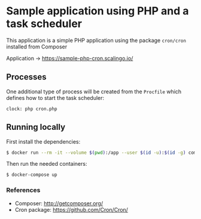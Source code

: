 # Sample application using PHP and a task scheduler

This application is a simple PHP application using the package `cron/cron` installed from Composer

Application → https://sample-php-cron.scalingo.io/

## Processes

One additional type of process will be created from the `Procfile` which defines how to start
the task scheduler:

```
clock: php cron.php
```

## Running locally

First install the dependencies:

```sh
$ docker run --rm -it --volume $(pwd):/app --user $(id -u):$(id -g) composer install
```

Then run the needed containers:

```sh
$ docker-compose up
```

### References

* Composer: http://getcomposer.org/
* Cron package: https://github.com/Cron/Cron/

